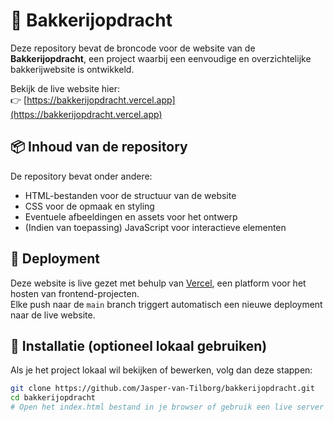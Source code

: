 # 🥖 Bakkerijopdracht

Deze repository bevat de broncode voor de website van de **Bakkerijopdracht**, een project waarbij een eenvoudige en overzichtelijke bakkerijwebsite is ontwikkeld.

Bekijk de live website hier:  
👉 [https://bakkerijopdracht.vercel.app](https://bakkerijopdracht.vercel.app)

## 📦 Inhoud van de repository

De repository bevat onder andere:

- HTML-bestanden voor de structuur van de website
- CSS voor de opmaak en styling
- Eventuele afbeeldingen en assets voor het ontwerp
- (Indien van toepassing) JavaScript voor interactieve elementen

## 🚀 Deployment

Deze website is live gezet met behulp van [Vercel](https://vercel.com/), een platform voor het hosten van frontend-projecten.  
Elke push naar de `main` branch triggert automatisch een nieuwe deployment naar de live website.

## 📁 Installatie (optioneel lokaal gebruiken)

Als je het project lokaal wil bekijken of bewerken, volg dan deze stappen:

```bash
git clone https://github.com/Jasper-van-Tilborg/bakkerijopdracht.git
cd bakkerijopdracht
# Open het index.html bestand in je browser of gebruik een live server
